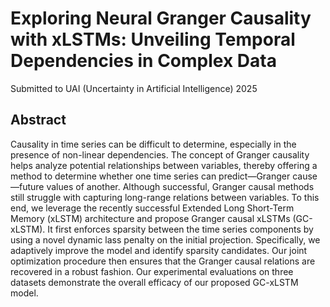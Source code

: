 # Exploring Neural Granger Causality with xLSTMs: Unveiling Temporal Dependencies in Complex Data

Submitted to UAI (Uncertainty in Artificial Intelligence) 2025

## Abstract

Causality in time series can be difficult to determine, especially in the presence of non-linear dependencies. The concept of Granger causality helps analyze potential relationships between variables, thereby offering a method to determine whether one time series can predict—Granger cause—future values of another. Although successful, Granger causal methods still struggle with capturing long-range relations between variables. To this end, we leverage the recently successful Extended Long Short-Term Memory (xLSTM) architecture and propose Granger causal xLSTMs (GC-xLSTM). It first enforces sparsity between the time series components by using a novel dynamic lass penalty on the initial projection. Specifically, we adaptively improve the model and identify sparsity candidates. Our joint optimization procedure then ensures that the Granger causal relations are recovered in a robust fashion. Our experimental evaluations on three datasets demonstrate the overall efficacy of our proposed GC-xLSTM model.



